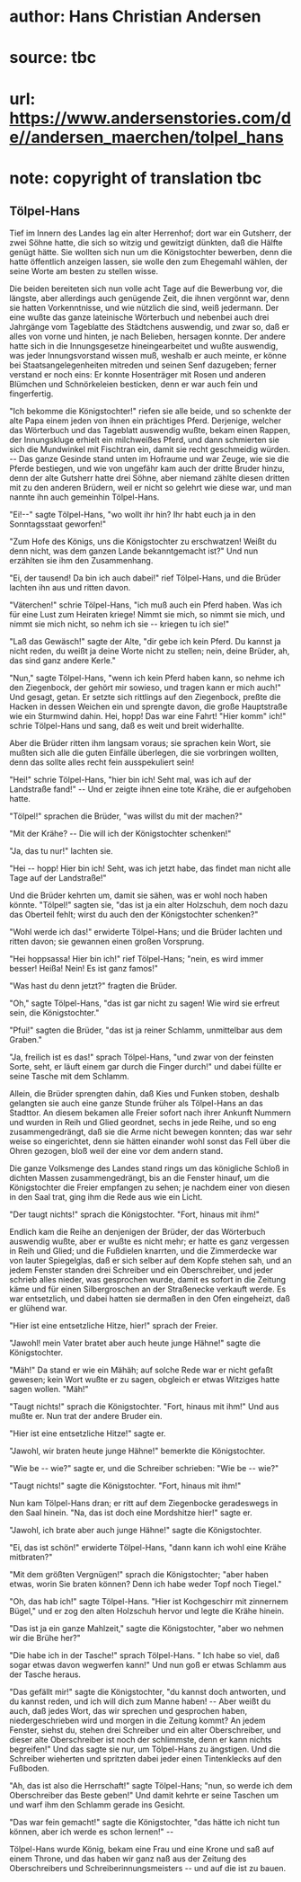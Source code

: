 # author: Hans Christian Andersen
# source: tbc
# url: https://www.andersenstories.com/de//andersen_maerchen/tolpel_hans
# note: copyright of translation tbc

## Tölpel-Hans 

Tief im Innern des Landes lag ein alter Herrenhof; dort war ein
Gutsherr, der zwei Söhne hatte, die sich so witzig und gewitzigt
dünkten, daß die Hälfte genügt hätte. Sie wollten sich nun um die
Königstochter bewerben, denn die hatte öffentlich anzeigen lassen, sie
wolle den zum Ehegemahl wählen, der seine Worte am besten zu stellen
wisse.

Die beiden bereiteten sich nun volle acht Tage auf die Bewerbung vor,
die längste, aber allerdings auch genügende Zeit, die ihnen vergönnt
war, denn sie hatten Vorkenntnisse, und wie nützlich die sind, weiß
jedermann. Der eine wußte das ganze lateinische Wörterbuch und nebenbei
auch drei Jahrgänge vom Tageblatte des Städtchens auswendig, und zwar
so, daß er alles von vorne und hinten, je nach Belieben, hersagen
konnte. Der andere hatte sich in die Innungsgesetze hineingearbeitet und
wußte auswendig, was jeder Innungsvorstand wissen muß, weshalb er auch
meinte, er könne bei Staatsangelegenheiten mitreden und seinen Senf
dazugeben; ferner verstand er noch eins: Er konnte Hosenträger mit Rosen
und anderen Blümchen und Schnörkeleien besticken, denn er war auch fein
und fingerfertig.

"Ich bekomme die Königstochter!" riefen sie alle beide, und so
schenkte der alte Papa einem jeden von ihnen ein prächtiges Pferd.
Derjenige, welcher das Wörterbuch und das Tageblatt auswendig wußte,
bekam einen Rappen, der Innungskluge erhielt ein milchweißes Pferd, und
dann schmierten sie sich die Mundwinkel mit Fischtran ein, damit sie
recht geschmeidig würden. -- Das ganze Gesinde stand unten im Hofraume
und war Zeuge, wie sie die Pferde bestiegen, und wie von ungefähr kam
auch der dritte Bruder hinzu, denn der alte Gutsherr hatte drei Söhne,
aber niemand zählte diesen dritten mit zu den anderen Brüdern, weil er
nicht so gelehrt wie diese war, und man nannte ihn auch gemeinhin
Tölpel-Hans.

"Ei!--" sagte Tölpel-Hans, "wo wollt ihr hin? Ihr habt euch ja in den
Sonntagsstaat geworfen!"

"Zum Hofe des Königs, uns die Königstochter zu erschwatzen! Weißt du
denn nicht, was dem ganzen Lande bekanntgemacht ist?" Und nun erzählten
sie ihm den Zusammenhang.

"Ei, der tausend! Da bin ich auch dabei!" rief Tölpel-Hans, und die
Brüder lachten ihn aus und ritten davon.

"Väterchen!" schrie Tölpel-Hans, "ich muß auch ein Pferd haben. Was
ich für eine Lust zum Heiraten kriege! Nimmt sie mich, so nimmt sie
mich, und nimmt sie mich nicht, so nehm ich sie -- kriegen tu ich sie!"

"Laß das Gewäsch!" sagte der Alte, "dir gebe ich kein Pferd. Du
kannst ja nicht reden, du weißt ja deine Worte nicht zu stellen; nein,
deine Brüder, ah, das sind ganz andere Kerle."

"Nun," sagte Tölpel-Hans, "wenn ich kein Pferd haben kann, so nehme
ich den Ziegenbock, der gehört mir sowieso, und tragen kann er mich
auch!" Und gesagt, getan. Er setzte sich rittlings auf den Ziegenbock,
preßte die Hacken in dessen Weichen ein und sprengte davon, die große
Hauptstraße wie ein Sturmwind dahin. Hei, hopp! Das war eine Fahrt!
"Hier komm" ich!" schrie Tölpel-Hans und sang, daß es weit und breit
widerhallte.

Aber die Brüder ritten ihm langsam voraus; sie sprachen kein Wort, sie
mußten sich alle die guten Einfälle überlegen, die sie vorbringen
wollten, denn das sollte alles recht fein ausspekuliert sein!

"Hei!" schrie Tölpel-Hans, "hier bin ich! Seht mal, was ich auf der
Landstraße fand!" -- Und er zeigte ihnen eine tote Krähe, die er
aufgehoben hatte.

"Tölpel!" sprachen die Brüder, "was willst du mit der machen?"

"Mit der Krähe? -- Die will ich der Königstochter schenken!"

"Ja, das tu nur!" lachten sie.

"Hei -- hopp! Hier bin ich! Seht, was ich jetzt habe, das findet man
nicht alle Tage auf der Landstraße!"

Und die Brüder kehrten um, damit sie sähen, was er wohl noch haben
könnte. "Tölpel!" sagten sie, "das ist ja ein alter Holzschuh, dem
noch dazu das Oberteil fehlt; wirst du auch den der Königstochter
schenken?"

"Wohl werde ich das!" erwiderte Tölpel-Hans; und die Brüder lachten
und ritten davon; sie gewannen einen großen Vorsprung.

"Hei hoppsassa! Hier bin ich!" rief Tölpel-Hans; "nein, es wird immer
besser! Heißa! Nein! Es ist ganz famos!"

"Was hast du denn jetzt?" fragten die Brüder.

"Oh," sagte Tölpel-Hans, "das ist gar nicht zu sagen! Wie wird sie
erfreut sein, die Königstochter."

"Pfui!" sagten die Brüder, "das ist ja reiner Schlamm, unmittelbar
aus dem Graben."

"Ja, freilich ist es das!" sprach Tölpel-Hans, "und zwar von der
feinsten Sorte, seht, er läuft einem gar durch die Finger durch!" und
dabei füllte er seine Tasche mit dem Schlamm.

Allein, die Brüder sprengten dahin, daß Kies und Funken stoben, deshalb
gelangten sie auch eine ganze Stunde früher als Tölpel-Hans an das
Stadttor. An diesem bekamen alle Freier sofort nach ihrer Ankunft
Nummern und wurden in Reih und Glied geordnet, sechs in jede Reihe, und
so eng zusammengedrängt, daß sie die Arme nicht bewegen konnten; das war
sehr weise so eingerichtet, denn sie hätten einander wohl sonst das Fell
über die Ohren gezogen, bloß weil der eine vor dem andern stand.

Die ganze Volksmenge des Landes stand rings um das königliche Schloß in
dichten Massen zusammengedrängt, bis an die Fenster hinauf, um die
Königstochter die Freier empfangen zu sehen; je nachdem einer von diesen
in den Saal trat, ging ihm die Rede aus wie ein Licht.

"Der taugt nichts!" sprach die Königstochter. "Fort, hinaus mit
ihm!"

Endlich kam die Reihe an denjenigen der Brüder, der das Wörterbuch
auswendig wußte, aber er wußte es nicht mehr; er hatte es ganz vergessen
in Reih und Glied; und die Fußdielen knarrten, und die Zimmerdecke war
von lauter Spiegelglas, daß er sich selber auf dem Kopfe stehen sah, und
an jedem Fenster standen drei Schreiber und ein Oberschreiber, und jeder
schrieb alles nieder, was gesprochen wurde, damit es sofort in die
Zeitung käme und für einen Silbergroschen an der Straßenecke verkauft
werde. Es war entsetzlich, und dabei hatten sie dermaßen in den Ofen
eingeheizt, daß er glühend war.

"Hier ist eine entsetzliche Hitze, hier!" sprach der Freier.

"Jawohl! mein Vater bratet aber auch heute junge Hähne!" sagte die
Königstochter.

"Mäh!" Da stand er wie ein Mähäh; auf solche Rede war er nicht gefaßt
gewesen; kein Wort wußte er zu sagen, obgleich er etwas Witziges hatte
sagen wollen. "Mäh!"

"Taugt nichts!" sprach die Königstochter. "Fort, hinaus mit ihm!"
Und aus mußte er. Nun trat der andere Bruder ein.

"Hier ist eine entsetzliche Hitze!" sagte er.

"Jawohl, wir braten heute junge Hähne!" bemerkte die Königstochter.

"Wie be -- wie?" sagte er, und die Schreiber schrieben: "Wie be --
wie?"

"Taugt nichts!" sagte die Königstochter. "Fort, hinaus mit ihm!"

Nun kam Tölpel-Hans dran; er ritt auf dem Ziegenbocke geradeswegs in den
Saal hinein. "Na, das ist doch eine Mordshitze hier!" sagte er.

"Jawohl, ich brate aber auch junge Hähne!" sagte die Königstochter.

"Ei, das ist schön!" erwiderte Tölpel-Hans, "dann kann ich wohl eine
Krähe mitbraten?"

"Mit dem größten Vergnügen!" sprach die Königstochter; "aber haben
etwas, worin Sie braten können? Denn ich habe weder Topf noch Tiegel."

"Oh, das hab ich!" sagte Tölpel-Hans. "Hier ist Kochgeschirr mit
zinnernem Bügel," und er zog den alten Holzschuh hervor und legte die
Krähe hinein.

"Das ist ja ein ganze Mahlzeit," sagte die Königstochter, "aber wo
nehmen wir die Brühe her?"

"Die habe ich in der Tasche!" sprach Tölpel-Hans. " Ich habe so viel,
daß sogar etwas davon wegwerfen kann!" Und nun goß er etwas Schlamm aus
der Tasche heraus.

"Das gefällt mir!" sagte die Königstochter, "du kannst doch
antworten, und du kannst reden, und ich will dich zum Manne haben! --
Aber weißt du auch, daß jedes Wort, das wir sprechen und gesprochen
haben, niedergeschrieben wird und morgen in die Zeitung kommt? An jedem
Fenster, siehst du, stehen drei Schreiber und ein alter Oberschreiber,
und dieser alte Oberschreiber ist noch der schlimmste, denn er kann
nichts begreifen!" Und das sagte sie nur, um Tölpel-Hans zu ängstigen.
Und die Schreiber wieherten und spritzten dabei jeder einen Tintenklecks
auf den Fußboden.

"Ah, das ist also die Herrschaft!" sagte Tölpel-Hans; "nun, so werde
ich dem Oberschreiber das Beste geben!" Und damit kehrte er seine
Taschen um und warf ihm den Schlamm gerade ins Gesicht.

"Das war fein gemacht!" sagte die Königstochter, "das hätte ich nicht
tun können, aber ich werde es schon lernen!" --

Tölpel-Hans wurde König, bekam eine Frau und eine Krone und saß auf
einem Throne, und das haben wir ganz naß aus der Zeitung des
Oberschreibers und Schreiberinnungsmeisters -- und auf die ist zu bauen.
